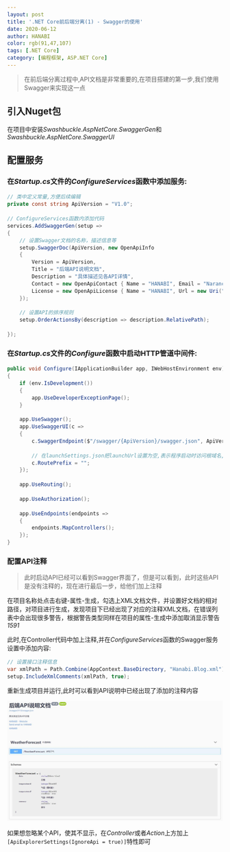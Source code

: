```yaml
---
layout: post
title: '.NET Core前后端分离(1) - Swagger的使用'
date: 2020-06-12
author: HANABI
color: rgb(91,47,107)
tags: [.NET Core]
category: [编程框架, ASP.NET Core]
---
```


> 在前后端分离过程中,API文档是非常重要的,在项目搭建的第一步,我们使用Swagger来实现这一点

## 引入Nuget包

在项目中安装*Swashbuckle.AspNetCore.SwaggerGen*和*Swashbuckle.AspNetCore.SwaggerUI*

## 配置服务

### 在*Startup.cs*文件的*ConfigureServices*函数中添加服务:

```c#
// 类中定义常量,方便后续编辑
private const string ApiVersion = "V1.0";

// ConfigureServices函数内添加代码
services.AddSwaggerGen(setup =>
{
    // 设置Swagger文档的名称，描述信息等
    setup.SwaggerDoc(ApiVersion, new OpenApiInfo
    {
        Version = ApiVersion,
        Title = "后端API说明文档",
        Description = "具体描述见各API详情",
        Contact = new OpenApiContact { Name = "HANABI", Email = "Narancia86@outlook.com", Url = new Uri("https://colasaikou.com/") },
        License = new OpenApiLicense { Name = "HANABI", Url = new Uri("https://colasaikou.com/") }
    });

    // 设置API的排序规则
    setup.OrderActionsBy(description => description.RelativePath);

});
```

### 在*Startup.cs*文件的*Configure*函数中启动HTTP管道中间件:

```c#
public void Configure(IApplicationBuilder app, IWebHostEnvironment env)
{
    if (env.IsDevelopment())
    {
        app.UseDeveloperExceptionPage();
    }

    app.UseSwagger();
    app.UseSwaggerUI(c =>
    {
        c.SwaggerEndpoint($"/swagger/{ApiVersion}/swagger.json", ApiVersion);

        // 在launchSettings.json把launchUrl设置为空,表示程序启动时访问根域名,并且在这里把Swagger页面路由前缀设置为空,即可在API根域名访问Swagger界面
        c.RoutePrefix = "";
    });

    app.UseRouting();

    app.UseAuthorization();

    app.UseEndpoints(endpoints =>
    {
        endpoints.MapControllers();
    });
}
```

### 配置API注释

> 此时启动API已经可以看到Swagger界面了，但是可以看到，此时这些API是没有注释的，现在进行最后一步，给他们加上注释

在项目名称处点击右键-属性-生成，勾选上XML文档文件，并设置好文档的相对路径，对项目进行生成，发现项目下已经出现了对应的注释XML文档，在错误列表中会出现很多警告，根据警告类型同样在项目的属性-生成中添加取消显示警告*1591*

此时,在Controller代码中加上注释,并在*ConfigureServices*函数的Swagger服务设置中添加内容:
```c#
// 设置接口注释信息
var xmlPath = Path.Combine(AppContext.BaseDirectory, "Hanabi.Blog.xml");
setup.IncludeXmlComments(xmlPath, true);
```

重新生成项目并运行,此时可以看到API说明中已经出现了添加的注释内容

![](/assets/img/dotnetcore-3.jpg)



如果想忽略某个API，使其不显示，在*Controller*或者*Action*上方加上`[ApiExplorerSettings(IgnoreApi = true)]`特性即可
